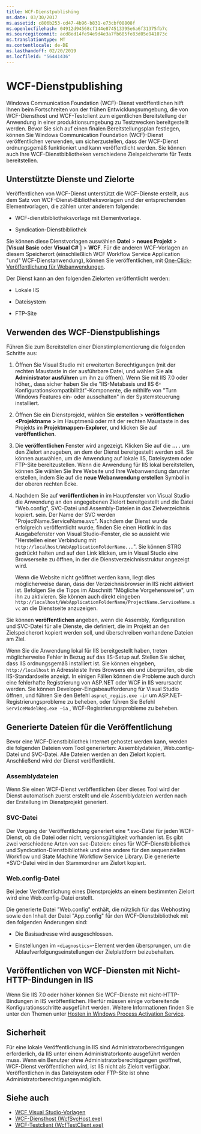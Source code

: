 ```yaml
---
title: WCF-Dienstpublishing
ms.date: 03/30/2017
ms.assetid: c806b253-cd47-4b96-b831-e73cbf08808f
ms.openlocfilehash: 04912d94568cf144e874513395e6a6f31375fb7c
ms.sourcegitcommit: acd8ed14fe94e9d4e3a7fb685fe83d05e941073c
ms.translationtype: MT
ms.contentlocale: de-DE
ms.lasthandoff: 02/20/2019
ms.locfileid: "56441436"
---
```

# <a name="wcf-service-publishing"></a>WCF-Dienstpublishing

Windows Communication Foundation (WCF)-Dienst veröffentlichen hilft Ihnen beim Fortschreiten von der frühen Entwicklungsumgebung, die von WCF-Diensthost und WCF-Testclient zum eigentlichen Bereitstellung der Anwendung in einer produktionsumgebung zu Testzwecken bereitgestellt werden. Bevor Sie sich auf einen finalen Bereitstellungsplan festlegen, können Sie Windows Communication Foundation (WCF)-Dienst veröffentlichen verwenden, um sicherzustellen, dass der WCF-Dienst ordnungsgemäß funktioniert und kann veröffentlicht werden. Sie können auch Ihre WCF-Dienstbibliotheken verschiedene Zielspeicherorte für Tests bereitstellen.

## <a name="supported-services-and-target-locations"></a>Unterstützte Dienste und Zielorte

Veröffentlichen von WCF-Dienst unterstützt die WCF-Dienste erstellt, aus dem Satz von WCF-Dienst-Bibliotheksvorlagen und der entsprechenden Elementvorlagen, die zählen unter anderem folgende:

-   WCF-dienstbibliotheksvorlage mit Elementvorlage.

-   Syndication-Dienstbibliothek

Sie können diese Dienstvorlagen auswählen **Datei** > **neues Projekt** > [**Visual Basic** oder **Visual C#** ] > **WCF**. Für die anderen WCF-Vorlagen an diesem Speicherort (einschließlich WCF Workflow Service Application "und" WCF-Dienstanwendung), können Sie veröffentlichen, mit [One-Click-Veröffentlichung für Webanwendungen](https://docs.microsoft.com/previous-versions/aspnet/dd465337(v=vs.110)).

Der Dienst kann an den folgenden Zielorten veröffentlicht werden:

-   Lokale IIS

-   Dateisystem

-   FTP-Site

## <a name="using-wcf-service-publishing"></a>Verwenden des WCF-Dienstpublishings

Führen Sie zum Bereitstellen einer Dienstimplementierung die folgenden Schritte aus:

1.  Öffnen Sie Visual Studio mit erweiterten Berechtigungen (mit der rechten Maustaste in der ausführbare Datei, und wählen Sie **als Administrator ausführen** um ihn zu öffnen).  Wenn Sie mit IIS 7.0 oder höher,, dass sicher haben Sie die "IIS-Metabasis und IIS 6-Konfigurationskompatibilität"-Komponente, die mithilfe von "Turn Windows Features ein- oder ausschalten" in der Systemsteuerung installiert.

2.  Öffnen Sie ein Dienstprojekt, wählen Sie **erstellen** > **veröffentlichen \<Projektname >** im Hauptmenü oder mit der rechten Maustaste in des Projekts im **Projektmappen-Explorer**, und klicken Sie auf **veröffentlichen**.

3.  Die **veröffentlichen** Fenster wird angezeigt. Klicken Sie auf die **...** . um den Zielort anzugeben, an dem der Dienst bereitgestellt werden soll. Sie können auswählen, um die Anwendung auf lokale IIS, Dateisystem oder FTP-Site bereitzustellen. Wenn die Anwendung für IIS lokal bereitstellen, können Sie wählen Sie Ihre Website und Ihre Webanwendung darunter erstellen, indem Sie auf die **neue Webanwendung erstellen** Symbol in der oberen rechten Ecke.

4.  Nachdem Sie auf **veröffentlichen** in im Hauptfenster von Visual Studio die Anwendung an den angegebenen Zielort bereitgestellt und die Datei "Web.config", SVC-Datei und Assembly-Dateien in das Zielverzeichnis kopiert. sein. Der Name der SVC werden "ProjectName.ServiceName.svc". Nachdem der Dienst wurde erfolgreich veröffentlicht wurde, finden Sie einen Hotlink in das Ausgabefenster von Visual Studio-Fenster, die so aussieht wie "Herstellen einer Verbindung mit `http://localhost/WebApplicationFolderName...`". Sie können STRG gedrückt halten und auf den Link klicken, um in Visual Studio eine Browserseite zu öffnen, in der die Dienstverzeichnisstruktur angezeigt wird.

     Wenn die Website nicht geöffnet werden kann, liegt dies möglicherweise daran, dass der Verzeichnisbrowser in IIS nicht aktiviert ist. Befolgen Sie die Tipps im Abschnitt "Mögliche Vorgehensweise", um ihn zu aktivieren. Sie können auch direkt eingeben `http://localhost/WebApplicationFolderName/ProjectName.ServiceName.svc` an die Dienstseite anzuzeigen.

Sie können **veröffentlichen** angeben, wenn die Assembly, Konfiguration und SVC-Datei für alle Dienste, die definiert, die im Projekt an den Zielspeicherort kopiert werden soll, und überschreiben vorhandene Dateien am Ziel.

Wenn Sie die Anwendung lokal für IIS bereitgestellt haben, treten möglicherweise Fehler in Bezug auf das IIS-Setup auf. Stellen Sie sicher, dass IIS ordnungsgemäß installiert ist. Sie können eingeben, `http://localhost` in Adressleiste Ihres Browsers ein und überprüfen, ob die IIS-Standardseite anzeigt. In einigen Fällen können die Probleme auch durch eine fehlerhafte Registrierung von ASP.NET oder WCF in IIS verursacht werden. Sie können Developer-Eingabeaufforderung für Visual Studio öffnen, und führen Sie den Befehl `aspnet_regiis.exe -ir` um ASP.NET-Registrierungsprobleme zu beheben, oder führen Sie Befehl `ServiceModelReg.exe –ia` , WCF-Registrierungsprobleme zu beheben.

## <a name="files-generated-for-publishing"></a>Generierte Dateien für die Veröffentlichung
 Bevor eine WCF-Dienstbibliothek Internet gehostet werden kann, werden die folgenden Dateien vom Tool generierten: Assemblydateien, Web.config-Datei und SVC-Datei. Alle Dateien werden an den Zielort kopiert. Anschließend wird der Dienst veröffentlicht.

### <a name="assembly-files"></a>Assemblydateien
 Wenn Sie einen WCF-Dienst veröffentlichen über dieses Tool wird der Dienst automatisch zuerst erstellt und die Assemblydateien werden nach der Erstellung im Dienstprojekt generiert.

### <a name="svc-file"></a>SVC-Datei
 Der Vorgang der Veröffentlichung generiert eine *.svc-Datei für jeden WCF-Dienst, ob die Datei oder nicht, versionsgültigkeit vorhanden ist. Es gibt zwei verschiedene Arten von svc-Dateien: eines für WCF-Dienstbibliothek und Syndication-Dienstbibliothek und eine andere für den sequenziellen Workflow und State Machine Workflow Service Library. Die generierte \*SVC-Datei wird in den Stammordner am Zielort kopiert.

### <a name="webconfig-file"></a>Web.config-Datei
 Bei jeder Veröffentlichung eines Dienstprojekts an einem bestimmten Zielort wird eine Web.config-Datei erstellt.

 Die generierte Datei "Web.config" enthält, die nützlich für das Webhosting sowie den Inhalt der Datei "App.config" für den WCF-Dienstbibliothek mit den folgenden Änderungen sind:

-   Die Basisadresse wird ausgeschlossen.

-   Einstellungen im `<diagnostics>`-Element werden übersprungen, um die Ablaufverfolgungseinstellungen der Zielplattform beizubehalten.

## <a name="publishing-wcf-services-with-non-http-bindings-to-iis"></a>Veröffentlichen von WCF-Diensten mit Nicht-HTTP-Bindungen in IIS
 Wenn Sie IIS 7.0 oder höher können Sie WCF-Dienste mit nicht-HTTP-Bindungen in IIS veröffentlichen. Hierfür müssen einige vorbereitende Konfigurationsschritte ausgeführt werden. Weitere Informationen finden Sie unter den Themen unter [Hosten in Windows Process Activation Service](../../../docs/framework/wcf/feature-details/hosting-in-windows-process-activation-service.md).

## <a name="security"></a>Sicherheit
 Für eine lokale Veröffentlichung in IIS sind Administratorberechtigungen erforderlich, da IIS unter einem Administratorkonto ausgeführt werden muss. Wenn ein Benutzer ohne Administratorberechtigungen geöffnet, WCF-Dienst veröffentlichen wird, ist IIS nicht als Zielort verfügbar. Veröffentlichen in das Dateisystem oder FTP-Site ist ohne Administratorberechtigungen möglich.

## <a name="see-also"></a>Siehe auch

- [WCF Visual Studio-Vorlagen](../../../docs/framework/wcf/wcf-vs-templates.md)
- [WCF-Diensthost (WcfSvcHost.exe)](../../../docs/framework/wcf/wcf-service-host-wcfsvchost-exe.md)
- [WCF-Testclient (WcfTestClient.exe)](../../../docs/framework/wcf/wcf-test-client-wcftestclient-exe.md)